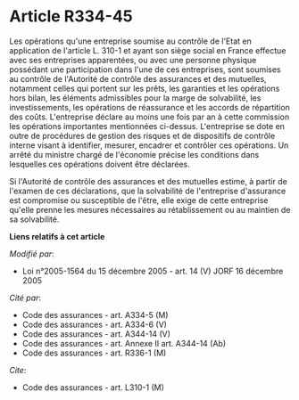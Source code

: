 # Article R334-45

Les opérations qu'une entreprise soumise au contrôle de l'Etat en application de l'article L. 310-1 et ayant son siège social
en France effectue avec ses entreprises apparentées, ou avec une personne physique possédant une participation dans l'une de
ces entreprises, sont soumises au contrôle de l'Autorité de contrôle des assurances et des mutuelles, notamment celles qui
portent sur les prêts, les garanties et les opérations hors bilan, les éléments admissibles pour la marge de solvabilité, les
investissements, les opérations de réassurance et les accords de répartition des coûts. L'entreprise déclare au moins une
fois par an à cette commission les opérations importantes mentionnées ci-dessus. L'entreprise se dote en outre de procédures
de gestion des risques et de dispositifs de contrôle interne visant à identifier, mesurer, encadrer et contrôler ces
opérations. Un arrêté du ministre chargé de l'économie précise les conditions dans lesquelles ces opérations doivent être
déclarées.

Si l'Autorité de contrôle des assurances et des mutuelles estime, à partir de l'examen de ces déclarations, que la
solvabilité de l'entreprise d'assurance est compromise ou susceptible de l'être, elle exige de cette entreprise qu'elle
prenne les mesures nécessaires au rétablissement ou au maintien de sa solvabilité.

**Liens relatifs à cet article**

_Modifié par_:

  - Loi n°2005-1564 du 15 décembre 2005 - art. 14 (V) JORF 16 décembre 2005

_Cité par_:

  - Code des assurances - art. A334-5 (M)
  - Code des assurances - art. A334-6 (V)
  - Code des assurances - art. A344-14 (V)
  - Code des assurances - art. Annexe II art. A344-14 (Ab)
  - Code des assurances - art. R336-1 (M)

_Cite_:

  - Code des assurances - art. L310-1 (M)
